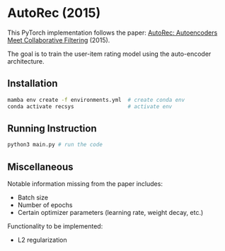 # AutoRec (2015)

This PyTorch implementation follows the paper: [AutoRec: Autoencoders Meet Collaborative Filtering](https://users.cecs.anu.edu.au/~akmenon/papers/autorec/autorec-paper.pdf)  (2015).

The goal is to train the user-item rating model using the auto-encoder architecture.

## Installation

```bash
mamba env create -f environments.yml  # create conda env
conda activate recsys                 # activate env
```

## Running Instruction

```bash
python3 main.py # run the code
```

## Miscellaneous

Notable information missing from the paper includes:
- Batch size
- Number of epochs
- Certain optimizer parameters (learning rate, weight decay, etc.)

Functionality to be implemented:
- L2 regularization